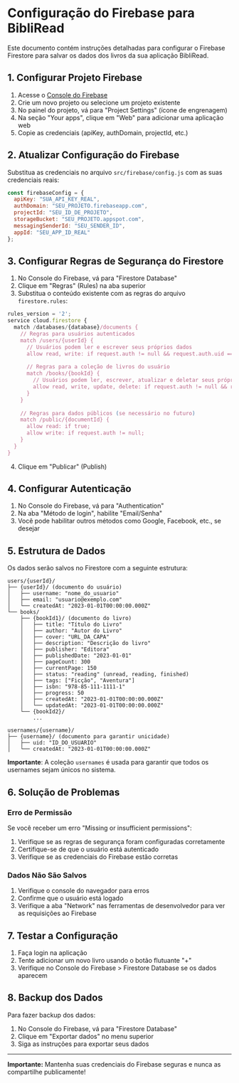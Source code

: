 # Configuração do Firebase para BibliRead

Este documento contém instruções detalhadas para configurar o Firebase Firestore para salvar os dados dos livros da sua aplicação BibliRead.

## 1. Configurar Projeto Firebase

1. Acesse o [Console do Firebase](https://console.firebase.google.com/)
2. Crie um novo projeto ou selecione um projeto existente
3. No painel do projeto, vá para "Project Settings" (ícone de engrenagem)
4. Na seção "Your apps", clique em "Web" para adicionar uma aplicação web
5. Copie as credenciais (apiKey, authDomain, projectId, etc.)

## 2. Atualizar Configuração do Firebase

Substitua as credenciais no arquivo `src/firebase/config.js` com as suas credenciais reais:

```javascript
const firebaseConfig = {
  apiKey: "SUA_API_KEY_REAL",
  authDomain: "SEU_PROJETO.firebaseapp.com",
  projectId: "SEU_ID_DE_PROJETO",
  storageBucket: "SEU_PROJETO.appspot.com",
  messagingSenderId: "SEU_SENDER_ID",
  appId: "SEU_APP_ID_REAL"
};
```

## 3. Configurar Regras de Segurança do Firestore

1. No Console do Firebase, vá para "Firestore Database"
2. Clique em "Regras" (Rules) na aba superior
3. Substitua o conteúdo existente com as regras do arquivo `firestore.rules`:

```javascript
rules_version = '2';
service cloud.firestore {
  match /databases/{database}/documents {
    // Regras para usuários autenticados
    match /users/{userId} {
      // Usuários podem ler e escrever seus próprios dados
      allow read, write: if request.auth != null && request.auth.uid == userId;
      
      // Regras para a coleção de livros do usuário
      match /books/{bookId} {
        // Usuários podem ler, escrever, atualizar e deletar seus próprios livros
        allow read, write, update, delete: if request.auth != null && request.auth.uid == userId;
      }
    }
    
    // Regras para dados públicos (se necessário no futuro)
    match /public/{documentId} {
      allow read: if true;
      allow write: if request.auth != null;
    }
  }
}
```

4. Clique em "Publicar" (Publish)

## 4. Configurar Autenticação

1. No Console do Firebase, vá para "Authentication"
2. Na aba "Método de login", habilite "Email/Senha"
3. Você pode habilitar outros métodos como Google, Facebook, etc., se desejar

## 5. Estrutura de Dados

Os dados serão salvos no Firestore com a seguinte estrutura:

```
users/{userId}/
├── {userId}/ (documento do usuário)
│   ├── username: "nome_do_usuario"
│   ├── email: "usuario@exemplo.com"
│   └── createdAt: "2023-01-01T00:00:00.000Z"
└── books/
    ├── {bookId1}/ (documento do livro)
    │   ├── title: "Título do Livro"
    │   ├── author: "Autor do Livro"
    │   ├── cover: "URL_DA_CAPA"
    │   ├── description: "Descrição do livro"
    │   ├── publisher: "Editora"
    │   ├── publishedDate: "2023-01-01"
    │   ├── pageCount: 300
    │   ├── currentPage: 150
    │   ├── status: "reading" (unread, reading, finished)
    │   ├── tags: ["Ficção", "Aventura"]
    │   ├── isbn: "978-85-111-1111-1"
    │   ├── progress: 50
    │   ├── createdAt: "2023-01-01T00:00:00.000Z"
    │   └── updatedAt: "2023-01-01T00:00:00.000Z"
    └── {bookId2}/
        ...

usernames/{username}/
├── {username}/ (documento para garantir unicidade)
│   ├── uid: "ID_DO_USUARIO"
│   └── createdAt: "2023-01-01T00:00:00.000Z"
```

**Importante**: A coleção `usernames` é usada para garantir que todos os usernames sejam únicos no sistema.

## 6. Solução de Problemas

### Erro de Permissão
Se você receber um erro "Missing or insufficient permissions":
1. Verifique se as regras de segurança foram configuradas corretamente
2. Certifique-se de que o usuário está autenticado
3. Verifique se as credenciais do Firebase estão corretas

### Dados Não São Salvos
1. Verifique o console do navegador para erros
2. Confirme que o usuário está logado
3. Verifique a aba "Network" nas ferramentas de desenvolvedor para ver as requisições ao Firebase

## 7. Testar a Configuração

1. Faça login na aplicação
2. Tente adicionar um novo livro usando o botão flutuante "+"
3. Verifique no Console do Firebase > Firestore Database se os dados aparecem

## 8. Backup dos Dados

Para fazer backup dos dados:
1. No Console do Firebase, vá para "Firestore Database"
2. Clique em "Exportar dados" no menu superior
3. Siga as instruções para exportar seus dados

---

**Importante:** Mantenha suas credenciais do Firebase seguras e nunca as compartilhe publicamente!